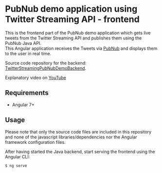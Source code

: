 # PubNub demo application using Twitter Streaming API - frontend

This is the frontend part of the PubNub demo application which gets live tweets from the
Twitter Streaming API and publishes them using the PubNub Java API.  
This Angular application receives the Tweets via [PubNub](https://www.pubnub.com/) and displays them to the user in real time.  
  
Source code repository for the backend: [TwitterStreamingPubNubDemoBackend](https://github.com/VictorGil/TwitterStreamingPubNubDemoBackend).  
  
Explanatory video on [YouTube](https://youtu.be/A0QXLJFLzm4)  

## Requirements

 - Angular 7+  
 
## Usage

Please note that only the source code files are included in this repository and none of the javascript libraries/dependencies nor the Angular framework configuration files.  
  
After having started the Java backend, start serving the frontend using the Angular CLI:
```
$ ng serve
```
